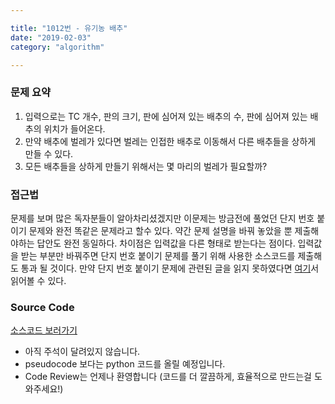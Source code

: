 ```yaml
---

title: "1012번 - 유기농 배추"  
date: "2019-02-03"  
category: "algorithm"

---
```


### 문제 요약

1.	입력으로는 TC 개수, 판의 크기, 판에 심어져 있는 배추의 수, 판에 심어져 있는 배추의 위치가 들어온다.  
2.	만약 배추에 벌레가 있다면 벌레는 인접한 배추로 이동해서 다른 배추들을 상하게 만들 수 있다.  
3.	모든 배추들을 상하게 만들기 위해서는 몇 마리의 벌레가 필요할까?  

### 접근법

문제를 보며 많은 독자분들이 알아차리셨겠지만 이문제는 방금전에 풀었던 단지 번호 붙이기 문제와 완전 똑같은 문제라고 할수 있다. 약간 문제 설명을 바꿔 놓았을 뿐 제출해야하는 답안도 완전 동일하다. 차이점은 입력값을 다른 형태로 받는다는 점이다. 입력값을 받는 부분만 바꿔주면 단지 번호 붙이기 문제를 풀기 위해 사용한 소스코드를 제출해도 통과 될 것이다. 만약 단지 번호 붙이기 문제에 관련된 글을 읽지 못하였다면 [여기](https://parksjin01.github.io/algorithm/단지번호붙이기/)서 읽어볼 수 있다.

### Source Code

[소스코드 보러가기](https://github.com/parksjin01/parksjin01.github.com/blob/master/source_code/n1012.py)  
- 아직 주석이 달려있지 않습니다.  
- pseudocode 보다는 python 코드를 올릴 예정입니다.  
- Code Review는 언제나 환영합니다 (코드를 더 깔끔하게, 효율적으로 만드는걸 도와주세요!)
